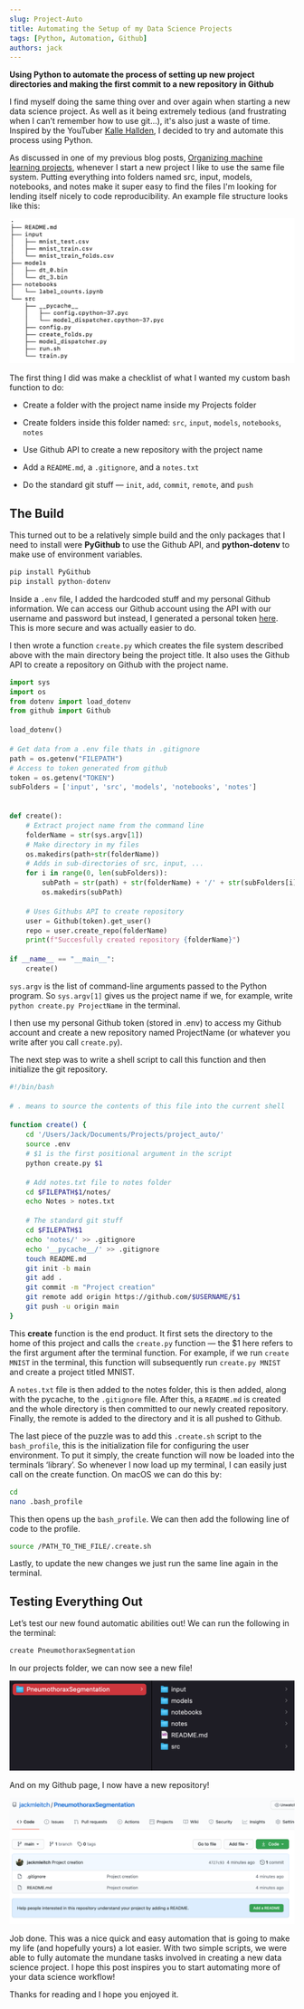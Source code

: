 ```yaml
---
slug: Project-Auto
title: Automating the Setup of my Data Science Projects
tags: [Python, Automation, Github]
authors: jack
---
```


**Using Python to automate the process of setting up new project directories and making the first commit to a new repository in Github**

I find myself doing the same thing over and over again when starting a new data science project. As well as it being extremely tedious (and frustrating when I can’t remember how to use git…), it's also just a waste of time. Inspired by the YouTuber [Kalle Hallden](https://www.youtube.com/channel/UCWr0mx597DnSGLFk1WfvSkQ), I decided to try and automate this process using Python.

<!--truncate-->

As discussed in one of my previous blog posts, [Organizing machine learning projects](https://towardsdatascience.com/organizing-machine-learning-projects-e4f86f9fdd9c), whenever I start a new project I like to use the same file system. Putting everything into folders named src, input, models, notebooks, and notes make it super easy to find the files I'm looking for lending itself nicely to code reproducibility. An example file structure looks like this:

![alt](./images/ProjectAuto/folder.png)

The first thing I did was make a checklist of what I wanted my custom bash function to do:

- Create a folder with the project name inside my Projects folder

- Create folders inside this folder named: `src`, `input`, `models`, `notebooks`, `notes`

- Use Github API to create a new repository with the project name

- Add a `README.md`, a `.gitignore`, and a `notes.txt`

- Do the standard git stuff — `init`, `add`, `commit`, `remote`, and `push`

## The Build

This turned out to be a relatively simple build and the only packages that I need to install were **PyGithub** to use the Github API, and **python-dotenv** to make use of environment variables.

```py
pip install PyGithub
pip install python-dotenv
```

Inside a `.env` file, I added the hardcoded stuff and my personal Github information. We can access our Github account using the API with our username and password but instead, I generated a personal token [here](https://github.com/settings/tokens). This is more secure and was actually easier to do.

I then wrote a function `create.py` which creates the file system described above with the main directory being the project title. It also uses the Github API to create a repository on Github with the project name.

```py title="/src/create.py"
import sys
import os
from dotenv import load_dotenv
from github import Github

load_dotenv()

# Get data from a .env file thats in .gitignore
path = os.getenv("FILEPATH")
# Access to token generated from github
token = os.getenv("TOKEN")
subFolders = ['input', 'src', 'models', 'notebooks', 'notes']


def create():
    # Extract project name from the command line
    folderName = str(sys.argv[1])
    # Make directory in my files
    os.makedirs(path+str(folderName))
    # Adds in sub-directories of src, input, ...
    for i in range(0, len(subFolders)):
        subPath = str(path) + str(folderName) + '/' + str(subFolders[i])
        os.makedirs(subPath)

    # Uses Githubs API to create repository
    user = Github(token).get_user()
    repo = user.create_repo(folderName)
    print(f"Succesfully created repository {folderName}")

if __name__ == "__main__":
    create()
```

`sys.argv` is the list of command-line arguments passed to the Python program. So `sys.argv[1]` gives us the project name if we, for example, write `python create.py ProjectName` in the terminal.

I then use my personal Github token (stored in .env) to access my Github account and create a new repository named ProjectName (or whatever you write after you call `create.py`).

The next step was to write a shell script to call this function and then initialize the git repository.

```sh title="/src/.create.sh"
#!/bin/bash

# . means to source the contents of this file into the current shell

function create() {
    cd '/Users/Jack/Documents/Projects/project_auto/'
    source .env
    # $1 is the first positional argument in the script
    python create.py $1

    # Add notes.txt file to notes folder
    cd $FILEPATH$1/notes/
    echo Notes > notes.txt

    # The standard git stuff
    cd $FILEPATH$1
    echo 'notes/' >> .gitignore
    echo '__pycache__/' >> .gitignore
    touch README.md
    git init -b main
    git add .
    git commit -m "Project creation"
    git remote add origin https://github.com/$USERNAME/$1
    git push -u origin main
}
```

This **create** function is the end product. It first sets the directory to the home of this project and calls the `create.py` function — the $1 here refers to the first argument after the terminal function. For example, if we run `create MNIST` in the terminal, this function will subsequently run `create.py MNIST` and create a project titled MNIST.

A `notes.txt` file is then added to the notes folder, this is then added, along with the pycache, to the `.gitignore` file. After this, a `README.md` is created and the whole directory is then committed to our newly created repository. Finally, the remote is added to the directory and it is all pushed to Github.

The last piece of the puzzle was to add this `.create.sh` script to the `bash_profile`, this is the initialization file for configuring the user environment. To put it simply, the create function will now be loaded into the terminals ‘library’. So whenever I now load up my terminal, I can easily just call on the create function. On macOS we can do this by:

```sh
cd
nano .bash_profile
```

This then opens up the `bash_profile`. We can then add the following line of code to the profile.

```sh
source /PATH_TO_THE_FILE/.create.sh
```

Lastly, to update the new changes we just run the same line again in the terminal.

## Testing Everything Out

Let’s test our new found automatic abilities out! We can run the following in the terminal:

```sh
create PneumothoraxSegmentation
```

In our projects folder, we can now see a new file!

![alt](./images/ProjectAuto/files.png)

And on my Github page, I now have a new repository!

![alt](./images/ProjectAuto/github.png)

Job done. This was a nice quick and easy automation that is going to make my life (and hopefully yours) a lot easier. With two simple scripts, we were able to fully automate the mundane tasks involved in creating a new data science project. I hope this post inspires you to start automating more of your data science workflow!

Thanks for reading and I hope you enjoyed it.
